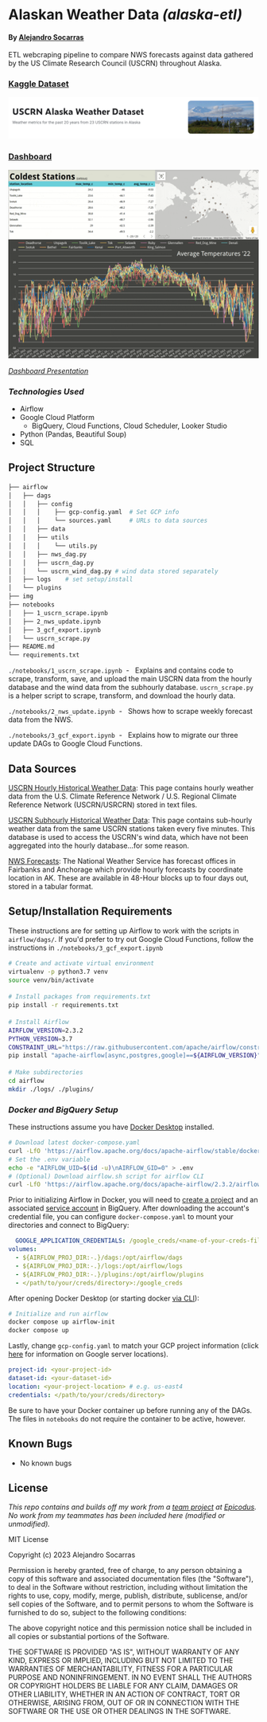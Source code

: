 # Alaskan Weather Data _(alaska-etl)_

#### By [Alejandro Socarras](https://alexsocarras.com)


ETL webcraping pipeline to compare NWS forecasts against data gathered by the US Climate Research Council (USCRN) throughout Alaska.

### [Kaggle Dataset](https://kaggle.com/datasets/ff6a921d217f62c84e321972757799f994b994bbecc4226dfc83226f208fdeac)

![kaggle-dataset-thumbnail](./img/kaggle_thumbnail.png)

### [Dashboard](https://lookerstudio.google.com/reporting/9b38dc5c-0b64-4ab0-9359-45382aa11f19/page/JICHD)

![dashboard](img/alaska.gif)

_[Dashboard Presentation](https://lookerstudio.google.com/u/0/reporting/3d8306ba-0df6-42cb-bb90-f23924a0d2c6/)_

### _**Technologies Used**_ 
* Airflow 
* Google Cloud Platform 
  * BigQuery, Cloud Functions, Cloud Scheduler, Looker Studio
* Python (Pandas, Beautiful Soup)
* SQL
  
## Project Structure 
```bash
├── airflow                   
│   ├── dags
│   │   ├── config
│   │   │    ├── gcp-config.yaml  # Set GCP info
│   │   │    └── sources.yaml     # URLs to data sources      
│   │   ├── data
│   │   ├── utils
│   │   │    └── utils.py 
│   │   ├── nws_dag.py             
│   │   ├── uscrn_dag.py
│   │   └── uscrn_wind_dag.py # wind data stored separately
│   ├── logs    # set setup/install
│   └── plugins 
├── img
├── notebooks
│   ├── 1_uscrn_scrape.ipynb
│   ├── 2_nws_update.ipynb
│   ├── 3_gcf_export.ipynb
│   └── uscrn_scrape.py          
├── README.md
└── requirements.txt
```
`./notebooks/1_uscrn_scrape.ipynb` &nbsp;- &nbsp; Explains and contains code to scrape, transform, save, and upload the main USCRN data from the hourly database and the wind data from the subhourly database. `uscrn_scrape.py` is a helper script to scrape, transform, and download the hourly data. 

`./notebooks/2_nws_update.ipynb` &nbsp;- &nbsp; Shows how to scrape weekly forecast data from the NWS.  

`./notebooks/3_gcf_export.ipynb` &nbsp;- &nbsp; Explains how to migrate our three update DAGs to Google Cloud Functions.

## Data Sources
[USCRN Hourly Historical Weather Data](https://www.ncei.noaa.gov/pub/data/uscrn/products/hourly02/): This page contains hourly weather data from the U.S. Climate Reference Network / U.S. Regional Climate Reference Network (USCRN/USRCRN) stored in text files.

[USCRN Subhourly Historical Weather Data](https://www.ncei.noaa.gov/pub/data/uscrn/products/subhourly01/): This page contains sub-hourly weather data from the same USCRN stations taken every five minutes. This database is used to access the USCRN's wind data, which have not been aggregated into the hourly database...for some reason.


[NWS Forecasts](https://forecast.weather.gov/MapClick.php?lat=60.7506&lon=-160.5006&unit=0&lg=english&FcstType=digital): The National Weather Service has forecast offices in Fairbanks and Anchorage which provide hourly forecasts by coordinate location in AK. These are available in 48-Hour blocks up to four days out, stored in a tabular format. 
  

## Setup/Installation Requirements

These instructions are for setting up Airflow to work with the scripts in `airflow/dags/`. If you'd prefer to try out Google Cloud Functions, follow the instructions in `./notebooks/3_gcf_export.ipynb` 

```bash 
# Create and activate virtual environment
virtualenv -p python3.7 venv 
source venv/bin/activate

# Install packages from requirements.txt
pip install -r requirements.txt

# Install Airflow 
AIRFLOW_VERSION=2.3.2 
PYTHON_VERSION=3.7 
CONSTRAINT_URL="https://raw.githubusercontent.com/apache/airflow/constraints-${AIRFLOW_VERSION}/constraints-${PYTHON_VERSION}.txt"
pip install "apache-airflow[async,postgres,google]==${AIRFLOW_VERSION}" --constraint "${CONSTRAINT_URL}"

# Make subdirectories 
cd airflow 
mkdir ./logs/ ./plugins/
```

### **_Docker and BigQuery Setup_**

These instructions assume you have [Docker Desktop](https://www.docker.com/products/docker-desktop/) installed. 

```bash
# Download latest docker-compose.yaml
curl -LfO 'https://airflow.apache.org/docs/apache-airflow/stable/docker-compose.yaml'
# Set the .env variable
echo -e "AIRFLOW_UID=$(id -u)\nAIRFLOW_GID=0" > .env
# (Optional) Download airflow.sh script for airflow CLI 
curl -LfO 'https://airflow.apache.org/docs/apache-airflow/2.3.2/airflow.sh'

```
Prior to initializing Airflow in Docker, you will need to [create a project](https://cloud.google.com/resource-manager/docs/creating-managing-projects) and an associated [service account](https://cloud.google.com/iam/docs/creating-managing-service-accounts) in BigQuery. After downloading the account's credential file, you can configure `docker-compose.yaml` to mount your directories and connect to BigQuery:
```yaml 
  GOOGLE_APPLICATION_CREDENTIALS: /google_creds/<name-of-your-creds-file>.json
volumes:
  - ${AIRFLOW_PROJ_DIR:-.}/dags:/opt/airflow/dags
  - ${AIRFLOW_PROJ_DIR:-.}/logs:/opt/airflow/logs
  - ${AIRFLOW_PROJ_DIR:-.}/plugins:/opt/airflow/plugins
  - </path/to/your/creds/directory>:/google_creds
```
After opening Docker Desktop (or starting docker [via CLI](https://docs.docker.com/config/daemon/start/)): 

```bash
# Initialize and run airflow 
docker compose up airflow-init 
docker compose up 
```
Lastly, change `gcp-config.yaml` to match your GCP project information (click [here](https://cloud.google.com/bigquery/docs/locations) for information on Google server locations).

```yaml
project-id: <your-project-id>
dataset-id: <your-dataset-id>
location: <your-project-location> # e.g. us-east4
credentials: </path/to/your/creds/directory>
```
Be sure to have your Docker container up before running any of the DAGs. The files in `notebooks` do not require the container to be active, however.

## Known Bugs

* No known bugs


## License

_This repo contains and builds off my work from a [team project](https://github.com/apsocarras/team-week3) at [Epicodus](https://www.epicodus.com/). No work from my teammates has been included here (modified or unmodified)._

MIT License

Copyright (c) 2023 Alejandro Socarras

Permission is hereby granted, free of charge, to any person obtaining a copy of this software and associated documentation files (the "Software"), to deal in the Software without restriction, including without limitation the rights to use, copy, modify, merge, publish, distribute, sublicense, and/or sell copies of the Software, and to permit persons to whom the Software is furnished to do so, subject to the following conditions:

The above copyright notice and this permission notice shall be included in all copies or substantial portions of the Software.

THE SOFTWARE IS PROVIDED "AS IS", WITHOUT WARRANTY OF ANY KIND, EXPRESS OR IMPLIED, INCLUDING BUT NOT LIMITED TO THE WARRANTIES OF MERCHANTABILITY, FITNESS FOR A PARTICULAR PURPOSE AND NONINFRINGEMENT. IN NO EVENT SHALL THE AUTHORS OR COPYRIGHT HOLDERS BE LIABLE FOR ANY CLAIM, DAMAGES OR OTHER LIABILITY, WHETHER IN AN ACTION OF CONTRACT, TORT OR OTHERWISE, ARISING FROM, OUT OF OR IN CONNECTION WITH THE SOFTWARE OR THE USE OR OTHER DEALINGS IN THE SOFTWARE.

</br>
